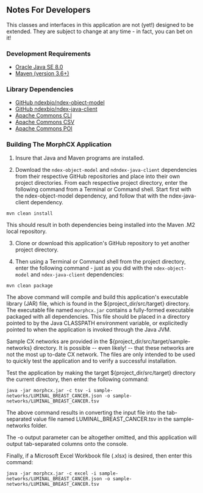 ## Notes For Developers

This classes and interfaces in this application are not (yet!) designed to be extended.  They are 
subject to change at any time - in fact, you can bet on it!

### Development Requirements
* [Oracle Java SE 8.0](https://www.oracle.com/technetwork/java/javase/downloads/index.html)
* [Maven (version 3.6+)](http://maven.apache.org/) 

### Library Dependencies
* [GitHub ndexbio/ndex-object-model](https://github.com/ndexbio/ndex-object-model)
* [GitHub ndexbio/ndex-java-client](https://github.com/ndexbio/ndex-java-client)
* [Apache Commons CLI](https://commons.apache.org/proper/commons-cli/)
* [Apache Commons CSV](https://commons.apache.org/proper/commons-csv/)
* [Apache Commons POI](https://poi.apache.org/index.html)

### Building The MorphCX Application

1. Insure that Java and Maven programs are installed.

2. Download the `ndex-object-model` and `ndndex-java-client` dependencies 
from their respective GitHub repositories and place into their own project directories. 
From each respective project directory, enter the following command 
from a Terminal or Command shell. Start first with the ndex-object-model dependency, and 
follow that with the ndex-java-client dependency.
```text
mvn clean install
```
This should result in both dependencies being installed into the Maven .M2 local repository.

3. Clone or download this application's GitHub repository to yet another project directory. 

4. Then using a Terminal or Command shell from the project directory, enter the following command -
just as you did with the `ndex-object-model` and `ndex-java-client` dependencies:
```text
mvn clean package
```

The above command will compile and build this application's executable library (JAR) file, which is 
found in the ${project_dir/src/target} directory.
The executable file named `morphcx.jar` contains a fully-formed executable packaged with all dependencies.
This file should be placed in a directory pointed to by the Java CLASSPATH environment variable, 
or explicitedly pointed to when the application is invoked through the Java JVM.

Sample CX networks are provided in the ${project_dir/src/target/sample-networks} directory. It is
possible -- even likely! -- that these networks are not the most up to-date CX network.  The files are 
only intended to be used to quickly test the application and to verify a successful installation.

Test the application by making the target ${project_dir/src/target} directory the current directory, then enter
the following command:
```text
java -jar morphcx.jar -c tsv -i sample-networks/LUMINAL_BREAST_CANCER.json -o sample-networks/LUMINAL_BREAST_CANCER.tsv
```
The above command results in converting the input file into the tab-separated value file named
LUMINAL_BREAST_CANCER.tsv in the sample-networks folder.

The -o output parameter can be altogether omitted, and this application will output tab-separated columns onto
the console. 

Finally, if a Microsoft Excel Workbook file (.xlsx) is desired, then enter this command:
```text
java -jar morphcx.jar -c excel -i sample-networks/LUMINAL_BREAST_CANCER.json -o sample-networks/LUMINAL_BREAST_CANCER.tsv
```

